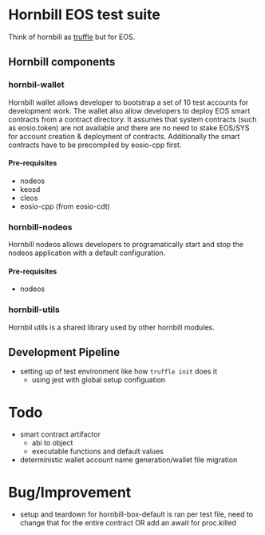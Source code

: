 # Hornbill EOS test suite

Think of hornbill as [truffle](https://truffleframework.com/truffle) but for EOS. 

## Hornbill components

### hornbil-wallet

Hornbill wallet allows developer to bootstrap a set of 10 test accounts for development work. The wallet also allow developers to deploy EOS smart contracts from a contract directory. It assumes that system contracts (such as eosio.token) are not available and there are no need to stake EOS/SYS for account creation & deployment of contracts. Additionally the smart contracts have to be precompiled by eosio-cpp first. 

#### Pre-requisites
- nodeos
- keosd
- cleos
- eosio-cpp (from eosio-cdt)

### hornbill-nodeos

Hornbill nodeos allows developers to programatically start and stop the nodeos application with a default configuration. 

#### Pre-requisites
- nodeos

### hornbill-utils

Hornbil utils is a shared library used by other hornbill modules. 

## Development Pipeline
- setting up of test environment like how `truffle init` does it
  - using jest with global setup configuation

# Todo
- smart contract artifactor
  - abi to object
  - executable functions and default values
- deterministic wallet account name generation/wallet file migration

# Bug/Improvement
- setup and teardown for hornbill-box-default is ran per test file, need to change that for the entire contract OR add an await for proc.killed
